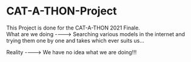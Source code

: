 # CAT-A-THON-Project
This Project is done for the CAT-A-THON 2021 Finale. <br>
What are we doing ----> Searching various models in the internet and trying them one by one and takes which ever suits us...

Reality ----> We have no idea what we are doing!!!

